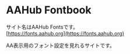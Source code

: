 # AAHub Fontbook
サイト名はAAHub Fontsです。  
[https://fonts.aahub.org](https://fonts.aahub.org)  

AA表示用のフォント設定を見れるサイトです。  
